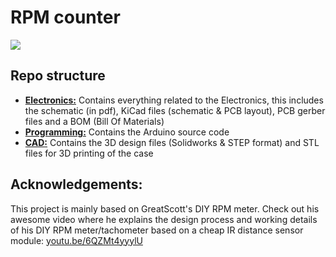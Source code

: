 # RPM counter

![](./images/RPM_counter.JPG)

## Repo structure

* [**Electronics:**](https://github.com/midasgossye/RPM-counter/tree/main/Electronics) Contains everything related to the Electronics, this includes the schematic (in pdf), KiCad files (schematic & PCB layout), PCB gerber files and a BOM (Bill Of Materials)
* [**Programming:**](https://github.com/midasgossye/RPM-counter/tree/main/Programming) Contains the Arduino source code
* [**CAD:**](https://github.com/midasgossye/RPM-counter/tree/main/CAD) Contains the 3D design files (Solidworks & STEP format) and STL files for 3D printing of the case

## Acknowledgements:

This project is mainly based on GreatScott's DIY RPM meter. Check out his awesome video where he explains the design process and working details of his DIY RPM meter/tachometer based on a cheap IR distance sensor module: [youtu.be/6QZMt4yyylU](https://youtu.be/6QZMt4yyylU)